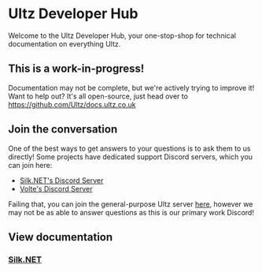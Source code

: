 # Ultz Developer Hub

Welcome to the Ultz Developer Hub, your one-stop-shop for technical documentation on everything Ultz.

## This is a work-in-progress!
Documentation may not be complete, but we're actively trying to improve it! Want to help out? It's all open-source, just head over to https://github.com/Ultz/docs.ultz.co.uk

## Join the conversation
One of the best ways to get answers to your questions is to ask them to us directly! Some projects have dedicated support Discord servers, which you can join here:

- [Silk.NET's Discord Server](https://discord.gg/DTHHXRt)
- [Volte's Discord Server](https://discord.gg/H8bcFr2)

Failing that, you can join the general-purpose Ultz server [here](https://discord.gg/qk6H4zq), however we may not be as able to answer questions as this is our primary work Discord!

## View documentation

<a href="/Silk.NET"><h3>Silk.NET</h3></a>

